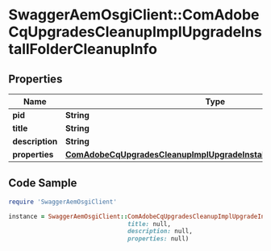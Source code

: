 # SwaggerAemOsgiClient::ComAdobeCqUpgradesCleanupImplUpgradeInstallFolderCleanupInfo

## Properties

Name | Type | Description | Notes
------------ | ------------- | ------------- | -------------
**pid** | **String** |  | [optional] 
**title** | **String** |  | [optional] 
**description** | **String** |  | [optional] 
**properties** | [**ComAdobeCqUpgradesCleanupImplUpgradeInstallFolderCleanupProperties**](ComAdobeCqUpgradesCleanupImplUpgradeInstallFolderCleanupProperties.md) |  | [optional] 

## Code Sample

```ruby
require 'SwaggerAemOsgiClient'

instance = SwaggerAemOsgiClient::ComAdobeCqUpgradesCleanupImplUpgradeInstallFolderCleanupInfo.new(pid: null,
                                 title: null,
                                 description: null,
                                 properties: null)
```


